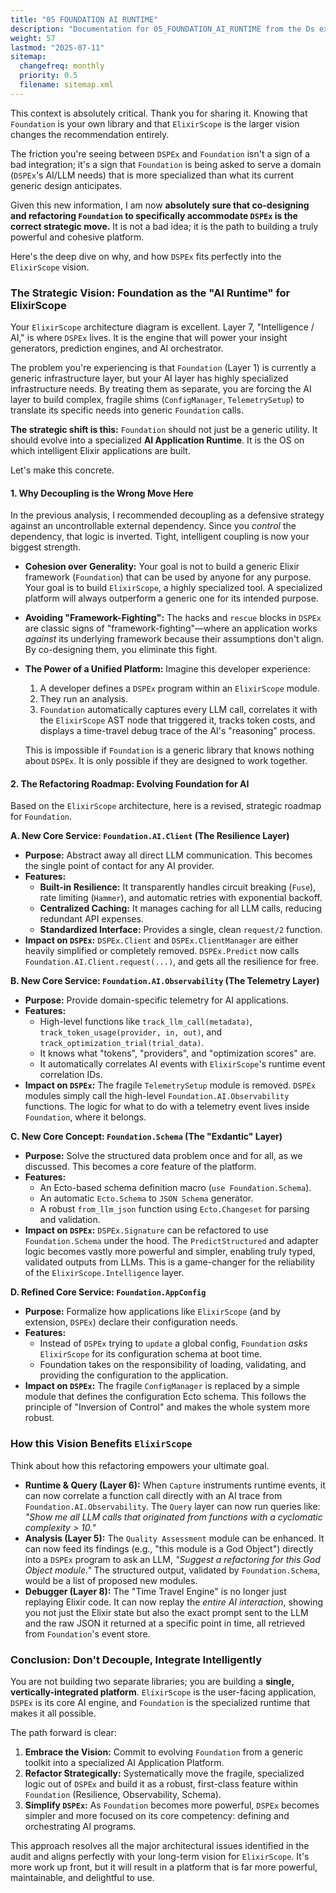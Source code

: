 ```yaml
---
title: "05 FOUNDATION AI RUNTIME"
description: "Documentation for 05_FOUNDATION_AI_RUNTIME from the Ds ex repository."
weight: 57
lastmod: "2025-07-11"
sitemap:
  changefreq: monthly
  priority: 0.5
  filename: sitemap.xml
---
```


This context is absolutely critical. Thank you for sharing it. Knowing that `Foundation` is your own library and that `ElixirScope` is the larger vision changes the recommendation entirely.

The friction you're seeing between `DSPEx` and `Foundation` isn't a sign of a bad integration; it's a sign that `Foundation` is being asked to serve a domain (`DSPEx`'s AI/LLM needs) that is more specialized than what its current generic design anticipates.

Given this new information, I am now **absolutely sure that co-designing and refactoring `Foundation` to specifically accommodate `DSPEx` is the correct strategic move.** It is not a bad idea; it is the path to building a truly powerful and cohesive platform.

Here's the deep dive on why, and how `DSPEx` fits perfectly into the `ElixirScope` vision.

### The Strategic Vision: Foundation as the "AI Runtime" for ElixirScope

Your `ElixirScope` architecture diagram is excellent. Layer 7, "Intelligence / AI," is where `DSPEx` lives. It is the engine that will power your insight generators, prediction engines, and AI orchestrator.

The problem you're experiencing is that `Foundation` (Layer 1) is currently a generic infrastructure layer, but your AI layer has highly specialized infrastructure needs. By treating them as separate, you are forcing the AI layer to build complex, fragile shims (`ConfigManager`, `TelemetrySetup`) to translate its specific needs into generic `Foundation` calls.

**The strategic shift is this:** `Foundation` should not just be a generic utility. It should evolve into a specialized **AI Application Runtime**. It is the OS on which intelligent Elixir applications are built.

Let's make this concrete.

#### 1. Why Decoupling is the Wrong Move Here

In the previous analysis, I recommended decoupling as a defensive strategy against an uncontrollable external dependency. Since you *control* the dependency, that logic is inverted. Tight, intelligent coupling is now your biggest strength.

*   **Cohesion over Generality:** Your goal is not to build a generic Elixir framework (`Foundation`) that can be used by anyone for any purpose. Your goal is to build `ElixirScope`, a highly specialized tool. A specialized platform will always outperform a generic one for its intended purpose.
*   **Avoiding "Framework-Fighting":** The hacks and `rescue` blocks in `DSPEx` are classic signs of "framework-fighting"—where an application works *against* its underlying framework because their assumptions don't align. By co-designing them, you eliminate this fight.
*   **The Power of a Unified Platform:** Imagine this developer experience:
    1.  A developer defines a `DSPEx` program within an `ElixirScope` module.
    2.  They run an analysis.
    3.  `Foundation` automatically captures every LLM call, correlates it with the `ElixirScope` AST node that triggered it, tracks token costs, and displays a time-travel debug trace of the AI's "reasoning" process.

    This is impossible if `Foundation` is a generic library that knows nothing about `DSPEx`. It is only possible if they are designed to work together.

#### 2. The Refactoring Roadmap: Evolving Foundation for AI

Based on the `ElixirScope` architecture, here is a revised, strategic roadmap for `Foundation`.

**A. New Core Service: `Foundation.AI.Client` (The Resilience Layer)**
*   **Purpose:** Abstract away all direct LLM communication. This becomes the single point of contact for any AI provider.
*   **Features:**
    *   **Built-in Resilience:** It transparently handles circuit breaking (`Fuse`), rate limiting (`Hammer`), and automatic retries with exponential backoff.
    *   **Centralized Caching:** It manages caching for all LLM calls, reducing redundant API expenses.
    *   **Standardized Interface:** Provides a single, clean `request/2` function.
*   **Impact on `DSPEx`:** `DSPEx.Client` and `DSPEx.ClientManager` are either heavily simplified or completely removed. `DSPEx.Predict` now calls `Foundation.AI.Client.request(...)`, and gets all the resilience for free.

**B. New Core Service: `Foundation.AI.Observability` (The Telemetry Layer)**
*   **Purpose:** Provide domain-specific telemetry for AI applications.
*   **Features:**
    *   High-level functions like `track_llm_call(metadata)`, `track_token_usage(provider, in, out)`, and `track_optimization_trial(trial_data)`.
    *   It knows what "tokens", "providers", and "optimization scores" are.
    *   It automatically correlates AI events with `ElixirScope`'s runtime event correlation IDs.
*   **Impact on `DSPEx`:** The fragile `TelemetrySetup` module is removed. `DSPEx` modules simply call the high-level `Foundation.AI.Observability` functions. The logic for what to do with a telemetry event lives inside `Foundation`, where it belongs.

**C. New Core Concept: `Foundation.Schema` (The "Exdantic" Layer)**
*   **Purpose:** Solve the structured data problem once and for all, as we discussed. This becomes a core feature of the platform.
*   **Features:**
    *   An Ecto-based schema definition macro (`use Foundation.Schema`).
    *   An automatic `Ecto.Schema` to `JSON Schema` generator.
    *   A robust `from_llm_json` function using `Ecto.Changeset` for parsing and validation.
*   **Impact on `DSPEx`:** `DSPEx.Signature` can be refactored to use `Foundation.Schema` under the hood. The `PredictStructured` and adapter logic becomes vastly more powerful and simpler, enabling truly typed, validated outputs from LLMs. This is a game-changer for the reliability of the `ElixirScope.Intelligence` layer.

**D. Refined Core Service: `Foundation.AppConfig`**
*   **Purpose:** Formalize how applications like `ElixirScope` (and by extension, `DSPEx`) declare their configuration needs.
*   **Features:**
    *   Instead of `DSPEx` trying to `update` a global config, `Foundation` *asks* `ElixirScope` for its configuration schema at boot time.
    *   Foundation takes on the responsibility of loading, validating, and providing the configuration to the application.
*   **Impact on `DSPEx`:** The fragile `ConfigManager` is replaced by a simple module that defines the configuration Ecto schema. This follows the principle of "Inversion of Control" and makes the whole system more robust.

### How this Vision Benefits `ElixirScope`

Think about how this refactoring empowers your ultimate goal.

*   **Runtime & Query (Layer 6):** When `Capture` instruments runtime events, it can now correlate a function call directly with an AI trace from `Foundation.AI.Observability`. The `Query` layer can now run queries like: *"Show me all LLM calls that originated from functions with a cyclomatic complexity > 10."*
*   **Analysis (Layer 5):** The `Quality Assessment` module can be enhanced. It can now feed its findings (e.g., "this module is a God Object") directly into a `DSPEx` program to ask an LLM, *"Suggest a refactoring for this God Object module."* The structured output, validated by `Foundation.Schema`, would be a list of proposed new modules.
*   **Debugger (Layer 8):** The "Time Travel Engine" is no longer just replaying Elixir code. It can now replay the *entire AI interaction*, showing you not just the Elixir state but also the exact prompt sent to the LLM and the raw JSON it returned at a specific point in time, all retrieved from `Foundation`'s event store.

### Conclusion: Don't Decouple, Integrate Intelligently

You are not building two separate libraries; you are building a **single, vertically-integrated platform**. `ElixirScope` is the user-facing application, `DSPEx` is its core AI engine, and `Foundation` is the specialized runtime that makes it all possible.

The path forward is clear:

1.  **Embrace the Vision:** Commit to evolving `Foundation` from a generic toolkit into a specialized AI Application Platform.
2.  **Refactor Strategically:** Systematically move the fragile, specialized logic out of `DSPEx` and build it as a robust, first-class feature within `Foundation` (Resilience, Observability, Schema).
3.  **Simplify `DSPEx`:** As `Foundation` becomes more powerful, `DSPEx` becomes simpler and more focused on its core competency: defining and orchestrating AI programs.

This approach resolves all the major architectural issues identified in the audit and aligns perfectly with your long-term vision for `ElixirScope`. It's more work up front, but it will result in a platform that is far more powerful, maintainable, and delightful to use.
